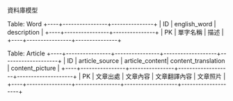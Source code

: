 資料庫模型

Table: Word
+----+----------------+---------------+
| ID | english_word   | description   |
+----+----------------+---------------+
| PK | 單字名稱        | 描述         |
+----+----------------+---------------+

Table: Article
+----+----------------+----------------+-------------------+--------------------+
| ID | article_source | article_content| content_translation | content_picture |
+----+----------------+----------------+-------------------+--------------------+
| PK | 文章出處        | 文章內容        | 文章翻譯內容        | 文章照片        |
+----+----------------+----------------+-------------------+--------------------+
